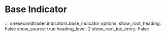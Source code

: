 # Base Indicator

::: onesecondtrader.indicators.base_indicator
    options:
      show_root_heading: False
      show_source: true
      heading_level: 2
      show_root_toc_entry: False
